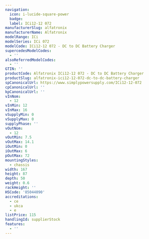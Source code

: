 ```yaml
---
navigation: 
  icon: i-lucide-square-power
  badge:  
  label: ICi12-12 072
manufacturerSlug: alfatronix
manufacturerName: Alfatronix
modelRange: ICi
modelSeries: ICi 072
modelCode: ICi12-12 072 - DC to DC Battery Charger
supercedesModelCodes:
  - ''
alsoReferredModelCodes:
  - ''
GTIN: ''
productCode: Alfatronix ICi12-12 072 - DC to DC Battery Charger
productSlug: alfatronix-ici12-12-072-dc-to-dc-battery-charger
spCanonicalUrl: https://www.simplypowersupply.com/ICi12-12-072
cpCanonicalUrl: ''
kpCanonicalUrl: ''
vInNom:
  - 12
vInMin: 12
vInMax: 16
vSupplyMin: 0
vSupplyMax: 0
supplyPhase: ''
vOutNom:
  - 12
vOutMin: 7.5
vOutMax: 14.1
iOutMin: 0
iOutMax: 6
pOutMax: 72
mountingStyles:
  - chassis
width: 167
height: 87
depth: 50
weight: 0.6
rackHeight: ''
HSCode: '85044090'
accreditations:
  - ce
  - ukca
  - e
listPrice: 115
handlingId: supplierStock
features:
  - ''
---
```


